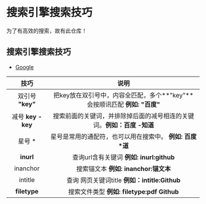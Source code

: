 <div>
  <h1>搜索引擎搜索技巧</h1>
  <p>为了有高效的搜索，故有此仓库！</p>
</div>

## 搜索引擎搜索技巧
* [Google](/google/README.md)

| **技巧**             | 说明                                       |
| :------------------:  | :-------------------------:|
| 双引号  **"key"** | 把key放在双引号中，内容全匹配，多个**"key"**会按顺讯匹配  **例如: "百度"** |
| 减号  **key -key** | 搜索前面的关键词，并排除掉后面的减号相连的关键词。**例如：百度 -知道** |
| 星号 * | 星号是常用的通配符，也可以用在搜索中。 **例如: 百度*道** |
| **inurl** | 查询url含有关键词 **例如: inurl:github** |
| inanchor | 搜索锚文本  **例如: inanchor:锚文本** |
| intitle | 查询 网页关键词title **例如：intitle:Github** |
| **filetype** | 搜索文件类型  **例如: filetype:pdf Github** |